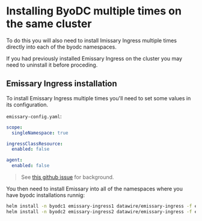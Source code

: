 # Installing ByoDC multiple times on the same cluster

To do this you will also need to install Imissary Ingress multiple times directly into each of the byodc namespaces.

If you had previously installed Emissary Ingress on the cluster you may need to uninstall it before proceding.

## Emissary Ingress installation

To install Emissary Ingress multiple times you'll need to set some values in its configuration.

`emissary-config.yaml`:
```yaml
scope:
  singleNamespace: true

ingressClassResource:
  enabled: false

agent:
  enabled: false
```

> See [this github issue](https://github.com/emissary-ingress/emissary/issues/3380#issuecomment-1325429008) for background.

You then need to install Emissary into all of the namespaces where you have byodc installations runnig:

```sh
helm install -n byodc1 emissary-ingress1 datawire/emissary-ingress -f emissary-config.yaml
helm install -n byodc2 emissary-ingress2 datawire/emissary-ingress -f emissary-config.yaml
```
